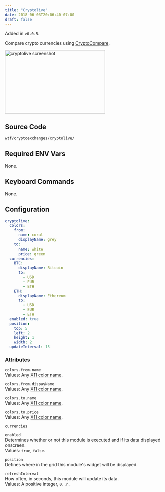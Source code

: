 ```yaml
---
title: "Cryptolive"
date: 2018-06-03T20:06:40-07:00
draft: false
---
```


Added in `v0.0.5`.

Compare crypto currencies using [CryptoCompare](https://cryptocompare.com).

<img src="/imgs/modules/cryptolive.png" width="320" height="203" alt="cryptolive screenshot" />

## Source Code

```bash
wtf/cryptoexchanges/cryptolive/
```

## Required ENV Vars

None.

## Keyboard Commands

None.

## Configuration

```yaml
cryptolive:
  colors:
    from:
      name: coral
      displayName: grey
    to:
      name: white
      price: green
  currencies:
    BTC:
      displayName: Bitcoin
      to:
        - USD
        - EUR
        - ETH
    ETH:
      displayName: Ethereum
      to:
        - USD
        - EUR
        - ETH
  enabled: true
  position:
    top: 5
    left: 2
    height: 1
    width: 2
  updateInterval: 15
```

### Attributes

`colors.from.name` <br />
Values: Any <a href="https://en.wikipedia.org/wiki/X11_color_names">X11
color name</a>.

`colors.from.dispayName` <br />
Values: Any <a href="https://en.wikipedia.org/wiki/X11_color_names">X11
color name</a>.

`colors.to.name` <br />
Values: Any <a href="https://en.wikipedia.org/wiki/X11_color_names">X11
color name</a>.

`colors.to.price` <br />
Values: Any <a href="https://en.wikipedia.org/wiki/X11_color_names">X11
color name</a>.

`currencies` <br />

`enabled` <br />
Determines whether or not this module is executed and if its data displayed onscreen. <br />
Values: `true`, `false`.

`position` <br />
Defines where in the grid this module's widget will be displayed. <br />

`refreshInterval` <br />
How often, in seconds, this module will update its data. <br />
Values: A positive integer, `0..n`.
